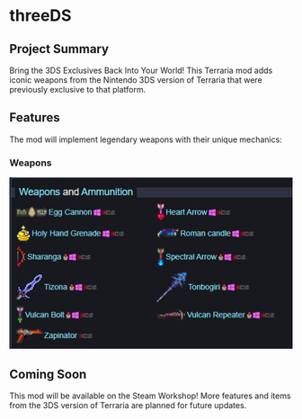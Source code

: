 # threeDS

## Project Summary

Bring the 3DS Exclusives Back Into Your World! This Terraria mod adds iconic weapons from the Nintendo 3DS version of Terraria that were previously exclusive to that platform.

## Features

The mod will implement legendary weapons with their unique mechanics:

### Weapons
![overview of weapons](misc/weaponoverview.png)

## Coming Soon

This mod will be available on the Steam Workshop! More features and items from the 3DS version of Terraria are planned for future updates.